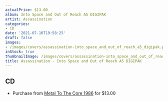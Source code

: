 ```yaml
---
actualPrice: $13.00
album: Into Space and Out of Reach A5 DIGIPAK
artist: Assassination
categories:
- CD
date: '2021-07-10T19:58:25'
draft: false
images:
- /images/covers/assassination-into_space_and_out_of_reach_a5_digipak.png
inStock: true
thumbnailImage: /images/covers/assassination-into_space_and_out_of_reach_a5_digipak-thumb.png
title: Assassination - Into Space and Out of Reach A5 DIGIPAK
---
```


## CD
* Purchase from [Metal To The Core 1986](https://metaltothecore1986.com/shop/assassination-into-space-and-out-of-reach-a5-digipak-cd/) for $13.00
